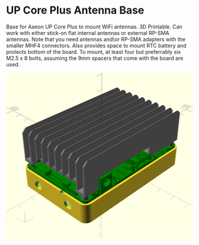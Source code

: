 # UP Core Plus Antenna Base
Base for Aaeon UP Core Plus to mount WiFi antennas.
3D Printable.  Can work with either stick-on flat internal antennas or
external RP-SMA antennas. Note that you need antennas and\or RP-SMA
adapters with the smaller MHF4 connectors.
Also provides space to mount RTC battery
and protects bottom of the board.
To mount, at least four but preferrably six M2.5 x 8 bolts,
assuming the 9mm spacers that come with the board are used.

![Perspective Image of Base with PCB and Heatsink](pers.png)
